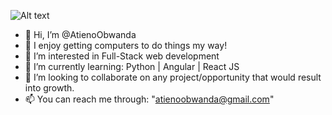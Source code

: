 
![Alt text](/gitCover.png|width=100px?raw=true "Optional Title")


- 👋 Hi, I’m @AtienoObwanda
- 💞️ I enjoy getting computers to do things my way!
- 👀 I’m interested in Full-Stack web development
- 🌱 I’m currently learning: Python | Angular | React JS
- 💞️ I’m looking to collaborate on any project/opportunity that would result into growth.
- 📫 You can reach me through: "atienoobwanda@gmail.com"

<!---
AtienoObwanda/AtienoObwanda is a ✨ special ✨ repository because its `README.md` (this file) appears on your GitHub profile.
You can click the Preview link to take a look at your changes.
--->
